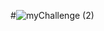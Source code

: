 #![myChallenge (2)](https://user-images.githubusercontent.com/80741438/166255708-95f73f71-62c3-4492-89e6-eb9726851996.jpg)
